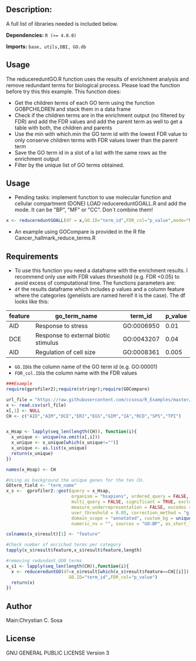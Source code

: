 ## Description:

A full list of libraries needed is included below.

**Dependencies:** `R (>= 4.0.0)`

**Imports:** `base, utils,DBI, GO.db`


## Usage

The reducereduntGO.R function uses the results of enrichment analysis and remove redundant terms for biological process. Please load the function before try this this example. This function does:

- Get the children terms of each GO term using the function GOBPCHILDREN and stack them in a data frame
- Check if the children terms are in the enrichment output (no filtered by FDR) and add the FDR values and add the parent term as well to get a table with both, the children and parents
- Use the min with which.min the GO term id with the lowest FDR value to only conserve children terms with FDR values lower than the parent term
- Save the GO term id in a slot of a list with the same rows as the enrichment output
- Filter by the unique list of GO terms obtained.

## Usage
- Pending tasks: implement function to use molecular function and cellular compartment (DONE) 
LOAD reducereduntGOALL.R and add the mode. It can be "BP", "MF" or "CC". Don´t combine them!
``` r
x <- reducereduntGOALL(df = x,GO.ID="term_id",FDR_col="p_value",mode="MF")
```
- An example using GOCompare is provided in the R file Cancer_hallmark_reduce_terms.R

## Requirements
- To use this function you need a dataframe with the enrichment results. I recommend only use with FDR values thrseshold (e.g. FDR <0.05) to avoid excess of computational time. The functions parameters are:
- `df` the results dataframe which includes p values and a column feature where the categories (genelists are named hereif it is the case). The df looks like this:

feature | go_term_name | term_id | p_value
------------ | ------------- | ------------- | -------------
AID | Response to stress | GO:0006950  | 0.01
DCE | Response to external biotic stimulus | GO:0043207 | 0.04
AID | Regulation of cell size | GO:0008361  | 0.005

- `GO.ID`is the column name of the GO term id (e.g. GO:00001)
- `FDR_col.ID`is the column name with the FDR values

```r
###Example
require(gprofiler2);require(stringr);require(GOCompare)

url_file = "https://raw.githubusercontent.com/ccsosa/R_Examples/master/Hallmarks_of_Cancer_AT.csv"
x <- read.csv(url_file)
x[,1] <- NULL
CH <- c("AID","AIM","DCE","ERI","EGS","GIM","IA","RCD","SPS","TPI")


x_Hsap <- lapply(seq_len(length(CH)), function(i){
  x_unique <- unique(na.omit(x[,i]))
  x_unique <- x_unique[which(x_unique!="")]
  x_unique <- as.list(x_unique)
  return(x_unique)
})

names(x_Hsap) <- CH

#Using as background the unique genes for the ten CH.
GOterm_field <- "term_name"
x_s <-  gprofiler2::gost(query = x_Hsap,
                         organism = "hsapiens", ordered_query = FALSE,
                         multi_query = FALSE, significant = TRUE, exclude_iea = FALSE,
                         measure_underrepresentation = FALSE, evcodes = FALSE,
                         user_threshold = 0.05, correction_method = "g_SCS",
                         domain_scope = "annotated", custom_bg = unique(unlist(x_Hsap)),
                         numeric_ns = "", sources = "GO:BP", as_short_link = FALSE)

colnames(x_s$result)[1] <- "feature"

#Check number of enriched terms per category
tapply(x_s$result$feature,x_s$result$feature,length)

#removing redundant GO0 terms
x_s1 <- lapply(seq_len(length(CH)),function(i){
  x <- reducereduntGO(df=x_s$result[which(x_s$result$feature==CH[[i]]),],
                        GO.ID="term_id",FDR_col="p_value")
  return(x)
})

```

## Author
Main:Chrystian C. Sosa

## License
GNU GENERAL PUBLIC LICENSE Version 3
